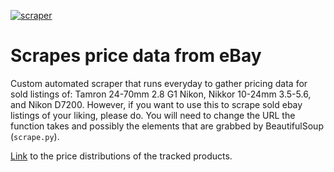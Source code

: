 [![scraper](https://github.com/kobesar/ebaytracker/actions/workflows/scrape.yml/badge.svg)](https://github.com/kobesar/ebaytracker/actions/workflows/scrape.yml)

# Scrapes price data from eBay

Custom automated scraper that runs everyday to gather pricing data for sold listings of: Tamron 24-70mm 2.8 G1 Nikon, Nikkor 10-24mm 3.5-5.6, and Nikon D7200. However, if you want to use this to scrape sold ebay listings of your liking, please do. You will need to change the URL the function takes and possibly the elements that are grabbed by BeautifulSoup (`scrape.py`).

[Link](https://kobesar.github.io/projects/ebay-cam/index.html) to the price distributions of the tracked products.
